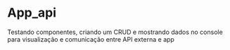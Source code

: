 # App_api
Testando componentes, criando um CRUD e mostrando dados no console para visualização e comunicação entre API externa e app
